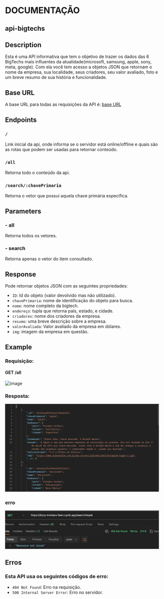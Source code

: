 # DOCUMENTAÇÃO

## api-bigtechs

## Description 
Esta é uma API informativa que tem o objetivo de trazer os dados das 6 BigTechs mais influentes da atualidade(microsoft, samsung, apple, sony, meta, google). Com ela você tem acesso a objetos JSON que retornam o nome da empresa, sua localidade, seus criadores, seu valor avaliado, foto e um breve resumo de sua história e funcionalidade.

## Base URL 
A base URL para todas as requisições da API é:
[base URL](https://dizzy-knickers-fawn.cyclic.app/all) 

## Endpoints

### `/`
Link inicial da api, onde informa se o servidor está online/offline e quais são as rotas que podem ser usadas para retornar conteúdo.

### `/all`
Retorna todo o conteúdo da api.

### `/search/:chavePrimaria`
Retorna o vetor que possui aquela chave primária específica.

## Parameters

### - all
  Retorna todos os vetores.
### - search
  Retorna apenas o vetor do item consultado.

## Response

Pode retornar objetos JSON com as seguintes propriedades:

- `ID`: Id do objeto (valor devolvido mas não utilizado).
- `chavePrimaria`: nome de identificação do objeto para busca.
- `nome`: nome completo da bigtech.
- `endereço`: tupla que retorna país, estado, e cidade.
- `criadores`: nome dos criadores da empresa.
- `resumo`: uma breve descrição sobre a empresa.
- `valorAvaliada`: Valor avaliado da empresa em dólares.
- `img`: imagem da empresa em questão.

 
## Example

### Requisição:

#### GET /all
![image](https://github.com/MarquesGusta/api-bigtechs/assets/131712480/c55eeac7-df94-49a1-9fa3-bd53a1341ac1)


### Resposta:
![image](https://github.com/MarquesGusta/api-bigtechs/blob/main/imagens%20readme/MicrosoftTeams-image%20(2).png?raw=true)

### erro
![image](https://github.com/MarquesGusta/api-bigtechs/blob/main/imagens%20readme/MicrosoftTeams-image%20(3).png?raw=true)

## Erros
 
### Esta API usa os seguintes códigos de erro:

- `404 Not Found`: Erro na requisição.
- `500 Internal Server Error`: Erro no servidor.

